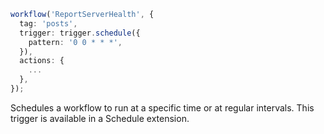```ts
workflow('ReportServerHealth', {
  tag: 'posts',
  trigger: trigger.schedule({
    pattern: '0 0 * * *',
  }),
  actions: {
    ...
  },
});
```

<Footer>
Schedules a workflow to run at a specific time or at regular intervals. This trigger is available in a Schedule extension.
</Footer>
